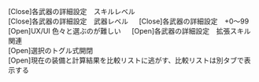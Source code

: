 [Close]各武器の詳細設定　スキルレベル  
[Close]各武器の詳細設定　武器レベル  　
[Close]各武器の詳細設定　+0～99  
[Open]UX/UI 色々と選ぶのが難しい  　
[Open]各武器の詳細設定　拡張スキル関連  
[Open]選択のトグル式開閉  
[Open]現在の装備と計算結果を比較リストに逃がす、比較リストは別タブで表示する  

